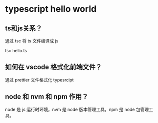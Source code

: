 # typescript hello world

## ts和js关系？
通过 tsc 将 ts 文件编译成 js

tsc hello.ts 

## 如何在 vscode 格式化前端文件？
通过 prettier 文件格式化 typesrcipt

## node 和 nvm 和 npm 作用？
node 是 js 运行时环境，nvm 是 node 版本管理工具，npm 是 node 包管理工具。